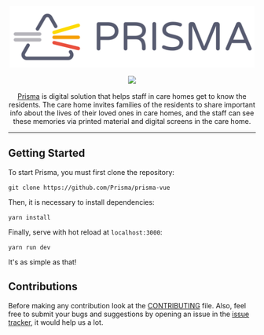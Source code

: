 <p align="center"><a href="https://prisma.care/"><img src="assets/img/prisma-logo.svg" width=500></a></p>
<p align="center">
	<a href="https://vuejs.org/"><img src="https://img.shields.io/badge/Vue.js-2.5-41b883.svg?style=flat-square"/></a>
</p>
<p align="center"><a href="https://prisma.care/">Prisma</a> is digital solution that helps staff in care homes get to know the residents. The care home invites families of the residents to share important info about the lives of their loved ones in care homes, and the staff can see these memories via printed material and digital screens in the care home.</p>

---

## Getting Started

To start Prisma, you must first clone the repository:

```
git clone https://github.com/Prisma/prisma-vue
```

Then, it is necessary to install dependencies:

```
yarn install
```

Finally, serve with hot reload at ```localhost:3000```:

```
yarn run dev
```

It's as simple as that!

## Contributions

Before making any contribution look at the
[CONTRIBUTING](https://github.com/Prisma/prisma-vue/blob/master/CONTRIBUTING.md)
file. Also, feel free to submit your bugs and suggestions by opening
an issue in the [issue
tracker](https://github.com/Prisma/prisma-vue/issues), it would help us a
lot.
